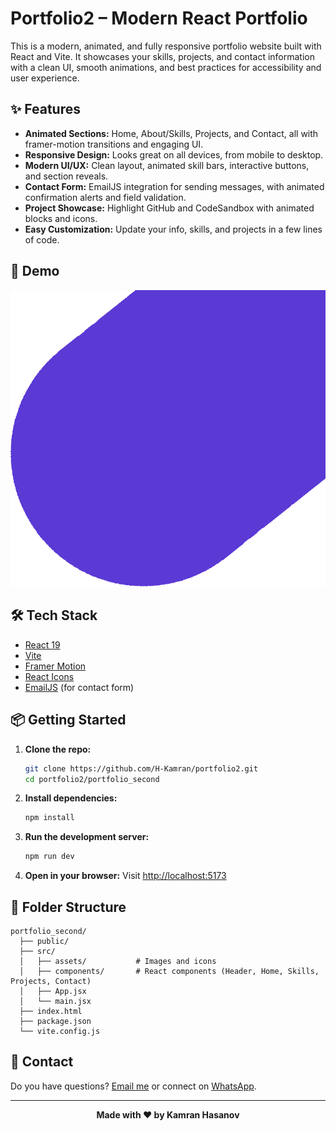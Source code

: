 # Portfolio2 – Modern React Portfolio

This is a modern, animated, and fully responsive portfolio website built with React and Vite. It showcases your skills, projects, and contact information with a clean UI, smooth animations, and best practices for accessibility and user experience.

## ✨ Features
- **Animated Sections:** Home, About/Skills, Projects, and Contact, all with framer-motion transitions and engaging UI.
- **Responsive Design:** Looks great on all devices, from mobile to desktop.
- **Modern UI/UX:** Clean layout, animated skill bars, interactive buttons, and section reveals.
- **Contact Form:** EmailJS integration for sending messages, with animated confirmation alerts and field validation.
- **Project Showcase:** Highlight GitHub and CodeSandbox with animated blocks and icons.
- **Easy Customization:** Update your info, skills, and projects in a few lines of code.

## 🚀 Demo
![Portfolio Demo Screenshot](portfolio_second/src/assets/photo_bg.png)

## 🛠️ Tech Stack
- [React 19](https://react.dev/)
- [Vite](https://vitejs.dev/)
- [Framer Motion](https://www.framer.com/motion/)
- [React Icons](https://react-icons.github.io/react-icons/)
- [EmailJS](https://www.emailjs.com/) (for contact form)

## 📦 Getting Started

1. **Clone the repo:**
   ```bash
   git clone https://github.com/H-Kamran/portfolio2.git
   cd portfolio2/portfolio_second
   ```
2. **Install dependencies:**
   ```bash
   npm install
   ```
3. **Run the development server:**
   ```bash
   npm run dev
   ```
4. **Open in your browser:**
   Visit [http://localhost:5173](http://localhost:5173)


## 📂 Folder Structure
```
portfolio_second/
  ├── public/
  ├── src/
  │   ├── assets/           # Images and icons
  │   ├── components/       # React components (Header, Home, Skills, Projects, Contact)
  │   ├── App.jsx
  │   └── main.jsx
  ├── index.html
  ├── package.json
  └── vite.config.js
```

## 📧 Contact
Do you have questions? [Email me](mailto:khesenov4444@gmail.com) or connect on [WhatsApp](https://wa.me/994553845188).

---

<p align="center">
  <b>Made with ❤️ by Kamran Hasanov</b>
</p>